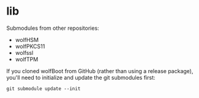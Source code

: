 ﻿# lib

Submodules from other repositories:

- wolfHSM
- wolfPKCS11
- wolfssl
- wolfTPM

If you cloned wolfBoot from GitHub (rather than using a release package), you'll need to initialize and update the git submodules first:

```
git submodule update --init
```

